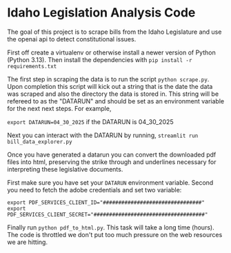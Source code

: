# Idaho Legislation Analysis Code
The goal of this project is to scrape bills from the Idaho Legislature and use the openai api to detect constitutional issues.

First off create a virtualenv or otherwise install a newer version of Python (Python 3.13). Then install the dependencies with 
`pip install -r requirements.txt` 

The first step in scraping the data is to run the script `python scrape.py`.  Upon completion this script will kick out a string 
that is the date the data was scraped and also the directory the data is stored in.  This string will be refereed to as the "DATARUN" and should be
set as an environment variable for the next next steps.  For example,

`export DATARUN=04_30_2025` if the DATARUN is 04_30_2025

Next you can interact with the DATARUN by running,
`streamlit run bill_data_explorer.py`

Once you have generated a datarun you can convert the downloaded pdf files into html, preserving the strike through and underlines
necessary for interpreting these legislative documents.

First make sure you have set your `DATARUN` environment variable.  Second you need to fetch the adobe credentials and set two variable:
```
export PDF_SERVICES_CLIENT_ID="################################"
export PDF_SERVICES_CLIENT_SECRET="####################################"
```

Finally run `python pdf_to_html.py`.  This task will take a long time (hours).  The code is throttled we don't put too much
pressure on the web resources we are hitting.